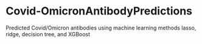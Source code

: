 # Covid-OmicronAntibodyPredictions
Predicted Covid/Omicron antibodies using machine learning methods lasso, ridge, decision tree, and XGBoost
